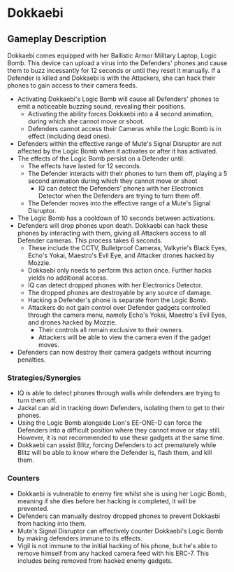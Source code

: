 # Dokkaebi

## Gameplay Description

Dokkaebi comes equipped with her Ballistic Armor Military Laptop, Logic Bomb. This device can upload a virus into the Defenders' phones and cause them to buzz incessantly for 12 seconds or until they reset it manually. If a Defender is killed and Dokkaebi is with the Attackers, she can hack their phones to gain access to their camera feeds.

- Activating Dokkaebi's Logic Bomb will cause all Defenders' phones to emit a noticeable buzzing sound, revealing their positions.
  - Activating the ability forces Dokkaebi into a 4 second animation, during which she cannot move or shoot.
  - Defenders cannot access their Cameras while the Logic Bomb is in effect (including dead ones).
- Defenders within the effective range of Mute's Signal Disruptor are not affected by the Logic Bomb when it activates or after it has activated.
- The effects of the Logic Bomb persist on a Defender until:
  - The effects have lasted for 12 seconds.
  - The Defender interacts with their phones to turn them off, playing a 5 second animation during which they cannot move or shoot
    - IQ can detect the Defenders' phones with her Electronics Detector when the Defenders are trying to turn them off.
  - The Defender moves into the effective range of a Mute's Signal Disruptor.
- The Logic Bomb has a cooldown of 10 seconds between activations.
- Defenders will drop phones upon death. Dokkaebi can hack these phones by interacting with them, giving all Attackers access to all Defender cameras. This process takes 6 seconds.
  - These include the CCTV, Bulletproof Cameras, Valkyrie's Black Eyes, Echo's Yokai, Maestro's Evil Eye, and Attacker drones hacked by Mozzie.
  - Dokkaebi only needs to perform this action once. Further hacks yields no additional access.
  - IQ can detect dropped phones with her Electronics Detector.
  - The dropped phones are destroyable by any source of damage.
  - Hacking a Defender's phone is separate from the Logic Bomb.
  - Attackers do not gain control over Defender gadgets controlled through the camera menu, namely Echo's Yokai, Maestro's Evil Eyes, and drones hacked by Mozzie.
    - Their controls all remain exclusive to their owners.
    - Attackers will be able to view the camera even if the gadget moves.
- Defenders can now destroy their camera gadgets without incurring penalties.

### Strategies/Synergies

- IQ is able to detect phones through walls while defenders are trying to turn them off.
- Jackal can aid in tracking down Defenders, isolating them to get to their phones.
- Using the Logic Bomb alongside Lion's EE-ONE-D can force the Defenders into a difficult position where they cannot move or stay still. However, it is not recommended to use these gadgets at the same time.
- Dokkaebi can assist Blitz, forcing Defenders to act prematurely while Blitz will be able to know where the Defender is, flash them, and kill them.

### Counters

- Dokkaebi is vulnerable to enemy fire whilst she is using her Logic Bomb, meaning if she dies before her hacking is completed, it will be prevented.
- Defenders can manually destroy dropped phones to prevent Dokkaebi from hacking into them.
- Mute's Signal Disruptor can effectively counter Dokkaebi's Logic Bomb by making defenders immune to its effects.
- Vigil is not immune to the initial hacking of his phone, but he's able to remove himself from any hacked camera feed with his ERC-7. This includes being removed from hacked enemy gadgets.
